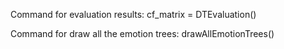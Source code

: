 Command for evaluation results:cf_matrix = DTEvaluation() Command for draw all the emotion trees: drawAllEmotionTrees()
